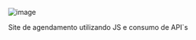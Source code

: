 ![image](https://github.com/user-attachments/assets/95e0953e-5183-45f2-9af4-d7f5f79fec12)

Site de agendamento
utilizando JS e consumo de API`s 
